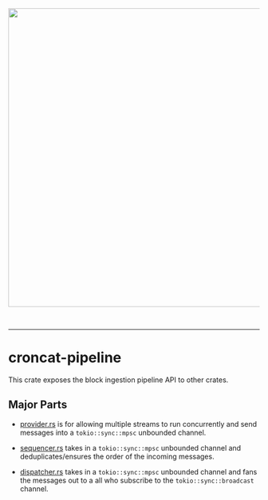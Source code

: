 &nbsp;

<div align="center">
<img width="600" src="https://github.com/CronCats/croncat-rs/raw/main/croncat.png" />
</div>

&nbsp;

---

# croncat-pipeline

This crate exposes the block ingestion pipeline API to other crates.

## Major Parts

-   [provider.rs](./src/provider.rs) is for allowing multiple streams to run concurrently and send messages into a `tokio::sync::mpsc` unbounded channel.

-   [sequencer.rs](./src/sequencer.rs) takes in a `tokio::sync::mpsc` unbounded channel and deduplicates/ensures the order of the incoming messages.

-   [dispatcher.rs](./src/dispatcher.rs) takes in a `tokio::sync::mpsc` unbounded channel and fans the messages out to a all who subscribe to the `tokio::sync::broadcast` channel.
